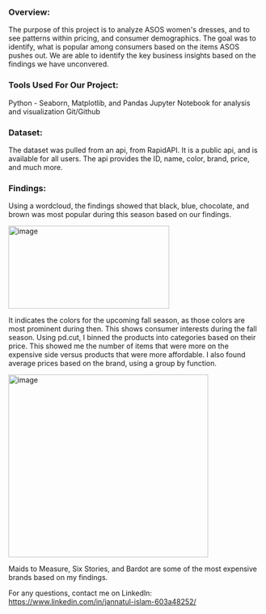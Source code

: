 ### Overview:
The purpose of this project is to analyze ASOS women's dresses, and to see patterns within pricing, and consumer demographics. The goal was to identify, what is popular among consumers based on the items ASOS pushes out. We are able to identify the key business insights based on the findings we have unconvered.

### Tools Used For Our Project:
Python - Seaborn, Matplotlib, and Pandas
Jupyter Notebook for analysis and visualization
Git/Github 

### Dataset:
The dataset was pulled from an api, from RapidAPI. It is a public api, and is available for all users. The api provides the ID, name, color, brand, price, and much more.

### Findings:
Using a wordcloud, the findings showed that black, blue, chocolate, and brown was most popular during this season based on our findings. 

<img width="318" height="164" alt="image" src="https://github.com/user-attachments/assets/a4eb9821-83c1-4fb0-aabd-0909a4c52bb9" />


It indicates the colors for the upcoming fall season, as those colors are most prominent during then. This shows consumer interests during the fall season. 
Using pd.cut, I binned the products into categories based on their price. This showed me the number of items that were more on the expensive side versus products that were more affordable. 
I also found average prices based on the brand, using a group by function. 

<img width="395" height="361" alt="image" src="https://github.com/user-attachments/assets/bb26520d-a845-49b1-905a-420f1abc67e0" />

Maids to Measure, Six Stories, and Bardot are some of the most expensive brands based on my findings. 

For any questions, contact me on LinkedIn:  https://www.linkedin.com/in/jannatul-islam-603a48252/

